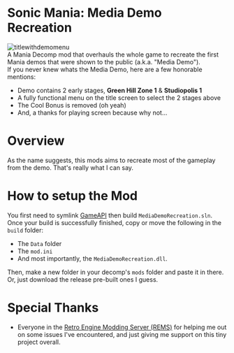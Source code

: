# Sonic Mania: Media Demo Recreation
![titlewithdemomenu](https://user-images.githubusercontent.com/111328261/196762558-f1428ce6-084b-4dcf-9522-d69124df94a2.gif)<br>
A Mania Decomp mod that overhauls the whole game to recreate the first Mania demos that were shown to the public (a.k.a. "Media Demo").<br>
If you never knew whats the Media Demo, here are a few honorable mentions:
* Demo contains 2 early stages, **Green Hill Zone 1** & **Studiopolis 1**
* A fully functional menu on the title screen to select the 2 stages above
* The Cool Bonus is removed (oh yeah)
* And, a thanks for playing screen because why not...

# Overview
As the name suggests, this mods aims to recreate most of the gameplay from the demo. That's really what I can say.

# How to setup the Mod
You first need to symlink [GameAPI](https://github.com/Rubberduckycooly/GameAPI) then build ``MediaDemoRecreation.sln``.<br>
Once your build is successfully finished, copy or move the following in the ``build`` folder:<br>
* The ``Data`` folder
* The ``mod.ini``
* And most importantly, the ``MediaDemoRecreation.dll``.<br>

Then, make a new folder in your decomp's ``mods`` folder and paste it in there.<br>
Or, just download the release pre-built ones I guess.

# Special Thanks
* Everyone in the [Retro Engine Modding Server (REMS)](https://dc.railgun.works/retroengine) for helping me out on some issues I've encountered, and just giving me support on this tiny project overall.
